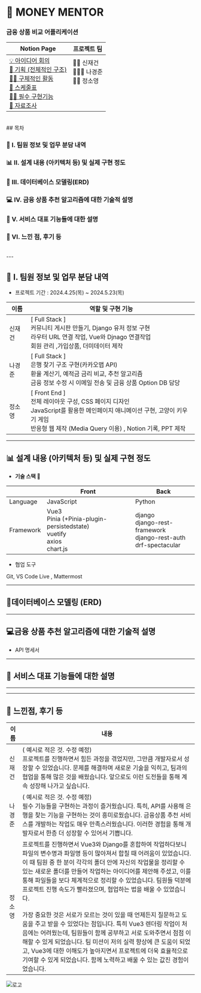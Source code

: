 # 🐹 MONEY MENTOR
### 금융 상품 비교 어플리케이션

<!-- 주석처리 -->
<!-- ### 삼성 SW 아카데미 팀 프로젝트
#### 금융 상품 비교 어플리케이션
 ![로고](https://img1.daumcdn.net/thumb/R1280x0/?scode=mtistory2&fname=https%3A%2F%2Fblog.kakaocdn.net%2Fdn%2FbfQboG%2FbtsHw5Mluk1%2F0HfdpaLmjP8igs0TbvvoBk%2Fimg.png) -->

| Notion Page | 프로젝트 팀 |
| --- | --- |
| [💡 아이디어 회의](https://www.notion.so/e2a75d5db39c432e95c096f2bf558460?pvs=21) <br> [🍎 기획 (전체적인 구조)](https://www.notion.so/fa33869faa9643719dfca196efa3a2e9?pvs=21) <br> [👩‍💻 구체적인 활동](https://www.notion.so/f167ad912d29416581839b5bef1c9717?pvs=21) <br> [📆 스케줄표 ](https://www.notion.so/fd50942fabb84e7e83a8be362de9f70b?pvs=21) <br> [👨‍🔧 필수 구현기능 ](https://www.notion.so/622185bd971042ea943d3159368d7ee3?pvs=21) <br> [📝 자료조사](https://www.notion.so/577d4a3bbcff4c1c9ccfefb92d5fec13?pvs=21) | 👨‍💼 신재건 <br> 👨🏼‍💻 나경준 <br> 🙋‍♀️ 정소영 <br> <br> <br> <br> |

<br>
## 목차

### 🙋 I. 팀원 정보 및 업무 분담 내역

### 📊 II. 설계 내용 (아키텍처 등) 및 실제 구현 정도

### 📑 III. 데이터베이스 모델링(ERD)

### 💻 IV. 금융 상품 추천 알고리즘에 대한 기술적 설명

### 💁 V. 서비스 대표 기능들에 대한 설명

### 🙇 VI. 느낀 점, 후기 등

<br>
---

## 🙋 I. 팀원 정보 및 업무 분담 내역

- 프로젝트 기간 : 2024.4.25(목) ~ 2024.5.23(목)

| 이름 | 역할 및 구현 기능 |
| --- | --- |
| 신재건 | [ Full Stack ]<br>커뮤니티 게시판 만들기, Django 유저 정보 구현<br>라우터 URL 연결 작업, Vue와 Djnago 연결작업<br>회원 관리 ,가입상품, 더미데이터 제작 |
| 나경준 | [ Full Stack ]<br>은행 찾기 구조 구현(카카오맵 API)<br>환율 계산기, 예적금 금리 비교, 추천 알고리즘<br>금융 정보 수정 시 이메일 전송 및 금융 상품 Option DB 담당 |
| 정소영 | [ Front End ]<br>전체 레이아웃 구성, CSS 페이지 디자인<br>JavaScript를 활용한 메인페이지 애니메이션 구현, 고양이 키우기 게임<br>반응형 웹 제작 (Media Query 이용) , Notion 기록, PPT 제작 |


---

## 📊 설계 내용 (아키텍처 등) 및 실제 구현 정도

- **기술 스택 🔧**

|  | Front | Back |
| --- | --- | --- |
| Language | JavaScript | Python |
| Framework | Vue3<br>Pinia (+Pinia-plugin-persistedstate)<br>vuetify<br>axios<br>chart.js | django<br>django-rest-framework<br>django-rest-auth<br>drf-spectacular |

- 협업 도구

Git, VS Code Live , Mattermost

---

## 📑데이터베이스 모델링 (ERD)

---

## 💻금융 상품 추천 알고리즘에 대한 기술적 설명

- API 명세서

---

## 💁 서비스 대표 기능들에 대한 설명

---

---

## 🙇 느낀점, 후기 등

|  이름  | 내용  |
| --- | --- |
| 신재건 | ( 예시로 적은 것. 수정 예정) <br>프로젝트를 진행하면서  힘든 과정을 겪었지만, 그만큼 개발자로서 성장할 수 있었습니다. 문제를 해결하며 새로운 기술을 익히고, 팀과의 협업을 통해 많은 것을 배웠습니다. 앞으로도 이런 도전들을 통해 계속 성장해 나가고 싶습니다. |
| 나경준 | ( 예시로 적은 것. 수정 예정) <br>필수 기능들을 구현하는 과정이 즐거웠습니다. 특히, API를 사용해 은행을 찾는 기능을 구현하는 것이 흥미로웠습니다. 금융상품 추천 서비스를 개발하는 작업도 매우 만족스러웠습니다. 이러한 경험을 통해 개발자로서 한층 더 성장할 수 있어서 기쁩니다. |
| 정소영 | 프로젝트를 진행하면서 Vue3와 Django를 혼합하여 작업하다보니 파일의 변수명과 파일명 등이 많아져서 합칠 때 어려움이 있었습니다. 이 때 팀원 중 한 분이 각각의 폴더 안에 자신의 작업물을 정리할 수 있는 새로운 폴더를 만들어 작업하는 아이디어를 제안해 주셨고, 이를 통해 파일들을 보다 체계적으로 정리할 수 있었습니다. 팀원들 덕분에 프로젝트 진행 속도가 빨라졌으며, 협업하는 법을 배울 수 있었습니다. <br><br>가장 중요한 것은 서로가 모르는 것이 있을 때 언제든지 질문하고 도움을 주고 받을 수 있었다는 점입니다. 특히 Vue3 렌더링 작업이 처음에는 어려웠는데, 팀원들이 함께 공부하고 서로 도와주면서 점점 이해할 수 있게 되었습니다.  팀 미션이 저의 실력 향상에 큰 도움이 되었고, Vue3에 대한 이해도가 높아지면서 프로젝트에 더욱 효율적으로 기여할 수 있게 되었습니다. 함께 노력하고 배울 수 있는 값진 경험이었습니다. |

 ![로고](https://img1.daumcdn.net/thumb/R1280x0/?scode=mtistory2&fname=https%3A%2F%2Fblog.kakaocdn.net%2Fdn%2FbfQboG%2FbtsHw5Mluk1%2F0HfdpaLmjP8igs0TbvvoBk%2Fimg.png)
